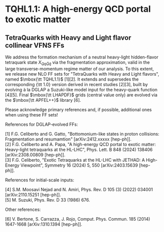 # TQHL1.1: A high-energy QCD portal to exotic matter
## TetraQuarks with Heavy and Light flavor collinear VFNS FFs

We address the formation mechanism of a neutral heavy-light hidden-flavor tetraquark state $X_{Q q \bar Q \bar q}$ via the fragmentation approximation, valid in the large transverse-momentum regime matter of our analysis. To this extent, we release new NLO FF sets for "TetraQuarks with Heavy and Light flavors", named $\mbox{\tt TQHL1.1}$ [1][2]. It extends and supersedes the corresponding {\tt 1.0} version derived in recent studies [2][3], built by evolving à la DGLAP a Suzuki-like model input for the heavy-quark function [4][5]. Final $\mbox{\tt LHAPDF}$ grids (central value only) are evolved via the $\mbox{\tt APFEL++}$ library [6].

Please acknowledge primary references and, if possible, additional ones when using these FF sets!  
  

References for DGLAP-evolved FFs:

[1] F.G. Celiberto and G. Gatto, "Bottomonium-like states in proton collisions: Fragmentation and resumamtion" [arXiv:2412.xxxxx [hep-ph]].  
[2] F.G. Celiberto and A. Papa, "A high-energy QCD portal to exotic matter: Heavy-light tetraquarks at the HL-LHC", Phys. Lett. B 848 (2024) 138406 [arXiv:2308.00809 [hep-ph]].  
[3] F.G. Celiberto, "Exotic Tetraquarks at the HL-LHC with JETHAD: A High-Energy Viewpoint", Symmetry 16 (2024) 5, 550 [arXiv:2403.15639 [hep-ph]]. 


References for initial-scale inputs:
 
[4] S.M. Moosavi Nejad and N. Amiri, Phys. Rev. D 105 (3) (2022) 034001 [arXiv:2110.15251 [hep-ph]].  
[5] M. Suzuki, Phys. Rev. D 33 (1986) 676.  


Other references:

[6] V. Bertone, S. Carrazza, J. Rojo, Comput. Phys. Commun. 185 (2014) 1647-1668 [arXiv:1310.1394 [hep-ph]].
